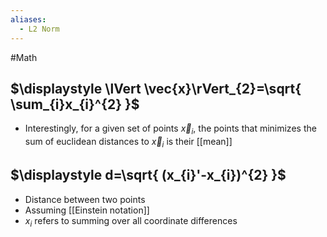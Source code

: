```yaml
---
aliases:
  - L2 Norm
---
```

#Math 
## $\displaystyle \lVert \vec{x}\rVert_{2}=\sqrt{ \sum_{i}x_{i}^{2} }$
* Interestingly, for a given set of points $\displaystyle \vec{x}_{i}$, the points that minimizes the sum of euclidean distances to $\displaystyle \vec{x}_{i}$ is their [[mean]]
## $\displaystyle d=\sqrt{ (x_{i}'-x_{i})^{2} }$
* Distance between two points
* Assuming [[Einstein notation]]
* $\displaystyle x_{i}$ refers to summing over all coordinate differences